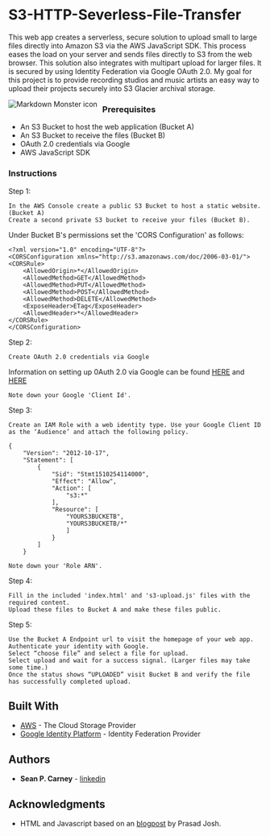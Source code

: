# S3-HTTP-Severless-File-Transfer

This web app creates a serverless, secure solution to upload small to large files directly into Amazon S3 via the AWS JavaScript SDK. This process eases the load on your server and sends files directly to S3 from the web browser. This solution also integrates with multipart upload for larger files. It is secured by using Identity Federation via Google OAuth 2.0. My goal for this project is to provide recording studios and music artists an easy way to upload their projects securely into S3 Glacier archival storage.

<img src="http://u.cubeupload.com/seanplaysmusic/FileUploaderSS.png"
     alt="Markdown Monster icon"
     style="float: left; margin-right: 10px;" />


### Prerequisites


* An S3 Bucket to host the web application (Bucket A)
* An S3 Bucket to receive the files (Bucket B)
* OAuth 2.0 credentials via Google
* AWS JavaScript SDK


### Instructions

Step 1:

```
In the AWS Console create a public S3 Bucket to host a static website. (Bucket A)
Create a second private S3 bucket to receive your files (Bucket B).
```

Under Bucket B's permissions set the 'CORS Configuration' as follows:


```
<?xml version="1.0" encoding="UTF-8"?>
<CORSConfiguration xmlns="http://s3.amazonaws.com/doc/2006-03-01/">
<CORSRule>
    <AllowedOrigin>*</AllowedOrigin>
    <AllowedMethod>GET</AllowedMethod>
    <AllowedMethod>PUT</AllowedMethod>
    <AllowedMethod>POST</AllowedMethod>
    <AllowedMethod>DELETE</AllowedMethod>
    <ExposeHeader>ETag</ExposeHeader>
    <AllowedHeader>*</AllowedHeader>
</CORSRule>
</CORSConfiguration>
```

Step 2:

```
Create OAuth 2.0 credentials via Google
```
Information on setting up 0Auth 2.0 via Google can be found  [HERE](https://docs.aws.amazon.com/sdk-for-javascript/v2/developer-guide/loading-browser-credentials-federated-id.html) and [HERE](https://blog.codecentric.de/en/2018/04/accessing-aws-resources-with-google-sign-in/)
```
Note down your Google 'Client Id'.
```

Step 3:

```
Create an IAM Role with a web identity type. Use your Google Client ID as the ‘Audience’ and attach the following policy.
```

```
{
    "Version": "2012-10-17",
    "Statement": [
        {
            "Sid": "Stmt1510254114000",
            "Effect": "Allow",
            "Action": [
                "s3:*"
            ],
            "Resource": [
                "YOURS3BUCKETB",
                "YOURS3BUCKETB/*"
                ]
            }
        ]
    }
```

```
Note down your 'Role ARN'.
```

Step 4:
```
Fill in the included 'index.html' and 's3-upload.js' files with the required content.
Upload these files to Bucket A and make these files public.
```

Step 5:

```
Use the Bucket A Endpoint url to visit the homepage of your web app.
Authenticate your identity with Google.
Select “choose file” and select a file for upload.
Select upload and wait for a success signal. (Larger files may take some time.)
Once the status shows “UPLOADED” visit Bucket B and verify the file has successfully completed upload.
```

## Built With

* [AWS](https://aws.amazon.com/) - The Cloud Storage Provider
* [Google Identity Platform](https://developers.google.com/identity/) - Identity Federation Provider

## Authors

* **Sean P. Carney** -  [linkedin](https://www.linkedin.com/in/seanpatrickcarney/)

## Acknowledgments

* HTML and Javascript based on an [blogpost](https://medium.com/faun/summary-667d0fdbcdae)  by Prasad Josh.
